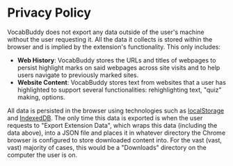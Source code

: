 # Privacy Policy

VocabBuddy does not export any data outside of the user's machine without the user requesting it. All the data it collects is stored within the browser and is implied by the extension's functionality. This only includes:

- **Web History**: VocabBuddy stores the URLs and titles of webpages to persist highlight marks on said webpages across site visits and to help users navigate to previously marked sites.
- **Website Content**: VocabBuddy stores text from websites that a user has highlighted to support several functionalities: rehighlighting text, "quiz" making, options.

All data is persisted in the browser using technologies such as [localStorage](https://developer.mozilla.org/en-US/docs/Web/API/Window/localStorage) and [IndexedDB](https://developer.chrome.com/docs/devtools/storage/indexeddb/). The only time this data is exported is when the user requests to "Export Extension Data", which wraps this data (including the data above), into a JSON file and places it in whatever directory the Chrome browser is configured to store downloaded content into. For the vast (vast, vast) majority of cases, this would be a "Downloads" directory on the computer the user is on.